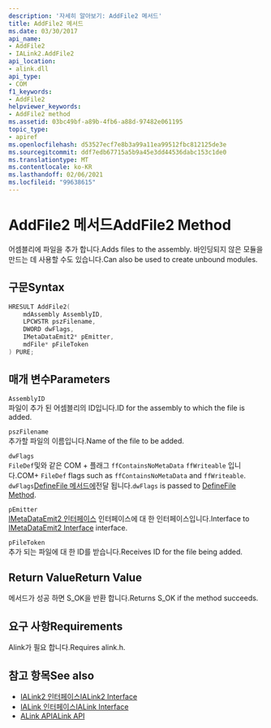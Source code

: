 ```yaml
---
description: '자세히 알아보기: AddFile2 메서드'
title: AddFile2 메서드
ms.date: 03/30/2017
api_name:
- AddFile2
- IALink2.AddFile2
api_location:
- alink.dll
api_type:
- COM
f1_keywords:
- AddFile2
helpviewer_keywords:
- AddFile2 method
ms.assetid: 03bc49bf-a89b-4fb6-a88d-97482e061195
topic_type:
- apiref
ms.openlocfilehash: d53527ecf7e8b3a99a11ea99512fbc812125de3e
ms.sourcegitcommit: ddf7edb67715a5b9a45e3dd44536dabc153c1de0
ms.translationtype: MT
ms.contentlocale: ko-KR
ms.lasthandoff: 02/06/2021
ms.locfileid: "99638615"
---
```

# <a name="addfile2-method"></a><span data-ttu-id="6f539-103">AddFile2 메서드</span><span class="sxs-lookup"><span data-stu-id="6f539-103">AddFile2 Method</span></span>

<span data-ttu-id="6f539-104">어셈블리에 파일을 추가 합니다.</span><span class="sxs-lookup"><span data-stu-id="6f539-104">Adds files to the assembly.</span></span> <span data-ttu-id="6f539-105">바인딩되지 않은 모듈을 만드는 데 사용할 수도 있습니다.</span><span class="sxs-lookup"><span data-stu-id="6f539-105">Can also be used to create unbound modules.</span></span>  
  
## <a name="syntax"></a><span data-ttu-id="6f539-106">구문</span><span class="sxs-lookup"><span data-stu-id="6f539-106">Syntax</span></span>  
  
```cpp  
HRESULT AddFile2(  
    mdAssembly AssemblyID,  
    LPCWSTR pszFilename,  
    DWORD dwFlags,  
    IMetaDataEmit2* pEmitter,  
    mdFile* pFileToken  
) PURE;  
```  
  
## <a name="parameters"></a><span data-ttu-id="6f539-107">매개 변수</span><span class="sxs-lookup"><span data-stu-id="6f539-107">Parameters</span></span>  

 `AssemblyID`  
 <span data-ttu-id="6f539-108">파일이 추가 된 어셈블리의 ID입니다.</span><span class="sxs-lookup"><span data-stu-id="6f539-108">ID for the assembly to which the file is added.</span></span>  
  
 `pszFilename`  
 <span data-ttu-id="6f539-109">추가할 파일의 이름입니다.</span><span class="sxs-lookup"><span data-stu-id="6f539-109">Name of the file to be added.</span></span>  
  
 `dwFlags`  
 <span data-ttu-id="6f539-110">`FileDef`및와 같은 COM + 플래그 `ffContainsNoMetaData` `ffWriteable` 입니다.</span><span class="sxs-lookup"><span data-stu-id="6f539-110">COM+ `FileDef` flags such as `ffContainsNoMetaData` and `ffWriteable`.</span></span> <span data-ttu-id="6f539-111">`dwFlags`[DefineFile 메서드에](../metadata/imetadataassemblyemit-definefile-method.md)전달 됩니다.</span><span class="sxs-lookup"><span data-stu-id="6f539-111">`dwFlags` is passed to [DefineFile Method](../metadata/imetadataassemblyemit-definefile-method.md).</span></span>  
  
 `pEmitter`  
 <span data-ttu-id="6f539-112">[IMetaDataEmit2 인터페이스](../metadata/imetadataemit2-interface.md) 인터페이스에 대 한 인터페이스입니다.</span><span class="sxs-lookup"><span data-stu-id="6f539-112">Interface to [IMetaDataEmit2 Interface](../metadata/imetadataemit2-interface.md) interface.</span></span>  
  
 `pFileToken`  
 <span data-ttu-id="6f539-113">추가 되는 파일에 대 한 ID를 받습니다.</span><span class="sxs-lookup"><span data-stu-id="6f539-113">Receives ID for the file being added.</span></span>  
  
## <a name="return-value"></a><span data-ttu-id="6f539-114">Return Value</span><span class="sxs-lookup"><span data-stu-id="6f539-114">Return Value</span></span>  

 <span data-ttu-id="6f539-115">메서드가 성공 하면 S_OK을 반환 합니다.</span><span class="sxs-lookup"><span data-stu-id="6f539-115">Returns S_OK if the method succeeds.</span></span>  
  
## <a name="requirements"></a><span data-ttu-id="6f539-116">요구 사항</span><span class="sxs-lookup"><span data-stu-id="6f539-116">Requirements</span></span>  

 <span data-ttu-id="6f539-117">Alink가 필요 합니다.</span><span class="sxs-lookup"><span data-stu-id="6f539-117">Requires alink.h.</span></span>  
  
## <a name="see-also"></a><span data-ttu-id="6f539-118">참고 항목</span><span class="sxs-lookup"><span data-stu-id="6f539-118">See also</span></span>

- [<span data-ttu-id="6f539-119">IALink2 인터페이스</span><span class="sxs-lookup"><span data-stu-id="6f539-119">IALink2 Interface</span></span>](ialink2-interface.md)
- [<span data-ttu-id="6f539-120">IALink 인터페이스</span><span class="sxs-lookup"><span data-stu-id="6f539-120">IALink Interface</span></span>](ialink-interface.md)
- [<span data-ttu-id="6f539-121">ALink API</span><span class="sxs-lookup"><span data-stu-id="6f539-121">ALink API</span></span>](index.md)
